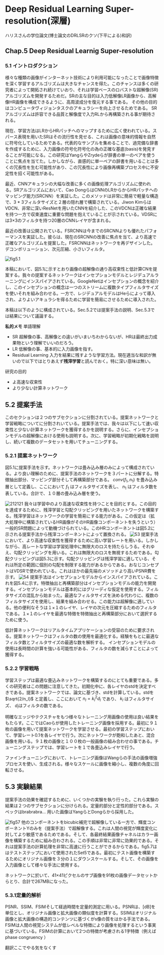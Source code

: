 # Deep Residual Learning Super-resolution(深層)
ハリスさんの学位論文(博士論文のDRLSRのクソ(下平による)和訳)
## Chap.5 Deep Residual Learnig Super-resolution
### 5.1 イントロダクション
様々な種類の画像がインターネット技術により利用可能になったことで画像特徴を深く学習するアルゴリズムは大きなチャンスを得た。このチャンスは多くの研究者によって開拓され続けていおり、それは学習ベースのロバストな超解像(SR)アルゴリズムを開発するためだ。SRの主な目的は入力低解像LR画像から、高解像HR画像を構成できるように、高周波成分を復元する事である。
その他の目的はコンピュータヴィジョンタスクのアキュラシーを向上させるためである。
SRアルゴリズムは許容できる品質と解像度で入力RLから再構築される事が期待される。

現在、学習方法はLRからHRパッチへのマップするために広く使われている。スパース表現を用いたSRはその流行性を見せる、これは画像の意味的情報を自然に符号化しているためである。代表的なサンプルを集めることで、過完備な辞書を作成するために、入力画像の符号化符号化の為の正確な基底(basis)を発見することが可能になる。この研究はYangらやZrydeらが辞書の単一のペアを使うことに焦点を当てた。しかしながら、直感的に単一ペアの辞書を用いることは多くの冗長性を生む可能性があり、この冗長性により画像再構築プロセス中に不安定性を招く可能性がある。

最近、CNNアキュラシの大幅な改善に多くの画像処理アルゴリズムに使われる。SRアルゴリズムにおいて、Cao DongらはCNNのLRからからHRパッチへのマッピング能力(SRCNN）を実証した。このメソッドは非常に簡易で軽量な構造で、3 * 3フィルタサイズと２層の隠れ層で構築されている。Jiwon KimらはVDCN、非常に深いResNetを用いたCNNを紹介した、このVDCNは正確な結果を持つ一方で収束速度に重要な問題を抱えていることが示されている。VDSRには3×3のフィルタを持つ20層のCNNレイヤが含まれる。

最近の改善は公開されている。FSRCNNは今までのSRCNNよりも優れたパフォーマンスを実証した。彼らは、現在のSRCNNの改善に焦点を当て、より高速で正確なアルゴリズムを提案した。FSRCNNはネットワークを再デザインした。デコンボリューション、次元圧縮、小さいフィルタ。

![fig5.1](fig51.png)

本稿において、図5.1に示すとおり画像の超解像の通り高収束性と低計算CNを提案する。我々の提案するネットワークはインセプションモデルとレジデュアルラーニングにインスパイアされている。GoogleNetはインセプションの概念を紹介し、このインセプションの概念は一つのストリームに複数タイプフィルタサイズを使いそれを組み合わせる。一方で、レジデュアルモデルはHeらによって導入され、よりよいアキュラシを得るために学習を簡易にさせるために導入された。

本稿は以下のように構成されている。Sec.5.2では提案手法の説明、Sec.5.3では結果について議論する。

****私的メモ****
単語理解
- SR
超解像の事、高解像との違いがいまいちわからないが、HRは最終出力成果物という理解でいいのだろう。
- LR
低解像の事、基本的に入力画像を指す。
- Residual Learning
入力を結果に残すような学習方法。現在適当な和訳が無いので以下ではとりあえず**残滓学習**と読んでおく。特に深い意味は無い。

研究の目的
- よ高速な収束性
- より少ない計算ネットワーク


## 5.2 提案手法
このセクションは２つのサブセクションに分割されている。提案ネットワークと学習戦略についてに分割されいている。提案手法では、我々は以下にして速い収束性と少ない計算ネットワークを獲得するかを説明する。さらに、インセプションモデルの超解像における使用も説明する。次に、学習戦略が初期化戦略を説明し、続いて複数のデータセットを用いてチューニングする。
### 5.2.1 提案ネットワーク
図5.1に提案手法を示す。ネットワークは畳み込み層のみによって構成されている。より良い理解のために、提案手法のネットワークを３パートに分解する。特徴抽出部分、マッピング部分そして再構築部分である。 $conv(f_1, n_1)$ を畳み込み層として定義し、ここにおいて $f_1$ はフィルタサイズを表し、 $n_1$ はフィルタ数を表している。合計で、１０層の畳み込み層を使う。

![212121](fig52.png)
我々は学習中のより高速な収束性を持つことを目的とする。この目的を達成するために、残滓学習と勾配クリッピングを用いたネットワークを構築する。残滓学習はネットワークの学習を簡易にする能力がある。この仮定は（拡大処理中に構築されているHR画像がそのHR画像コンポーネントを失うという）一般的SR問題によって動機づけられている。このHRコンポーネントは図5.2に示される提案手法から残滓コンポーネントによって置換される。
![53](fig53.png)
提案手法において、より高速な収束性を獲得するために高い学習レートを用いる。しかしながら、高レートな学習は学習処理中に無限大のロスを持たらしうる。それゆえ、勾配クリッピングを用いる。これは無限大のロスを無視するためである。勾配クリッピングは図5.3に示す。勾配クリッピングは残滓学習に適している、それは所定の範囲に個別の勾配を制限する能力があるからである。おなじコンセプトはVDSRで使われている。これはほかの最先端のメソッドより高いPSNR費を示す。
![54](fig54.png)
提案手法はインセプションモデルからインスパイアされている。これを図5.4に示す。特徴抽出と再構築部分はインセプションモデルの能力を開発する。インセプションモデルは基本的にはグリーディな仮定を使用する。フィルタサイズの混乱から始まった。最適なフィルタサイズを決める代わりに、複数のフィルタサイズを使用し、結果を組み合わせる。この能力は超解像に適している。他の便利なそうは１×１のレイヤ、レイヤの次元を圧縮するためのフィルタである。１×１のレイヤを最適な特徴を特徴抽出と再構築部分において選択するために使う。

低計算ネットワークはリアルタイムアプリケーションの受容のために要求される。提案ネットワークはフィルタの数の使用を最適化する。経験をもとに最適なフィルタ数とフィルタサイズの最適な数を解析する。
インセプションモデルの使用は長時間の計算を強いる可能性がある、フィルタの数を減らすことによって獲得する。

### 5.2.2 学習戦略
学習ステップは最適な畳込みネットワークを構築するのにとても重要である。多くの研究者はこの問題に注意してきた。初期化中に、各レイヤのstdを決定すべきである。提案ネットワークでは、論文に基づき、stdを計算している。stdを $\sqrt{2/n_l}$ と定義し、ここにおいて $n_l = k_l^2d_l$ であり、 $k_l$ はフィルタサイズ、 $d_l$はフィルタの数である。

明確なエッジやテクスチャをもつ様々なトレーニング用画像の使用は良い結果をもたらす。ここではCaoらが使用したトレーニング画像を採用する。最初に９１枚の画像を用いて提案ネットワークを学習させる。最初の学習ステップにおいて、学習レート0.1を各レイヤで行う。次にネットワークが飽和したあと、混合画像を用いる。９１枚の画像と１００枚の一般画像の組み合わせの事である。チューニングステップでは、学習レートを１で各畳込みレイヤで行う。

ファインチューニングにおいて、トレーニング画像はWangらの手法の画像増強プロセスを使い、生成される。様々なスケールに画像を縮小し、複数の角度に回転させる。

## 5.3 実験結果
提案手法の効果を確認するために、いくつかの実験を執り行った。これら実験の結果は２つのサブセクションに分けられる。定量的部分と定性的部分である。スペックはbrabrabra...
用いた画像はYangらとDongらから採用した。

![fig57](fig57.png)
他のコンポーネントをbicubic補完で超解像している一方で、輝度コンポーネントYのみを（提案手法）で超解像する。これは人間の視覚が輝度変化に対してより敏感であるためである。そして、各最終結果画像チャネルはカラー画像を構築するために組み合わされる。この手順は非常に非常に効果的である。それは提案手法の計算処理を非常に高速に行うことができるからである。fig5.7ははテストステップにおいて使用されたSet5である。最初にテスト画像を構築するためにオリジナル画像を３分の１にダウンスケールする。そして、その画像を入力画像として様々な手法に使用する。

ネットワークに於いて、41×41ピクセルのサブ画像を91枚の画像データセットからとり、合計で267MBになった。

### 5.3.1定量的解析
PSNR、SSIM、FSIMそして経過時間を定量的測定に用いる。PSNRは、[dB]を単位とし、オリジナル画像と拡大画像の類似度を計算する。SSIMはオリジナル画像と拡大画像の構造的コンテンツに基づくがs像の質をはかる手法である。FSIMは人間の視覚システムが低レベルな特徴により画像を処理するという事実に基づいている。FSIMの計算において2つの特徴が考慮される1字特徴（例えばphase congruency ）

翻訳ここでやる気をなくす
